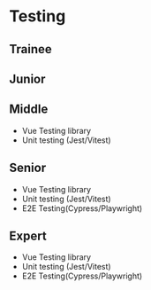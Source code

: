 # Testing
 
## Trainee

## Junior

## Middle

- Vue Testing library
- Unit testing (Jest/Vitest)

## Senior

- Vue Testing library
- Unit testing (Jest/Vitest)
- E2E Testing(Cypress/Playwright)

## Expert

- Vue Testing library
- Unit testing (Jest/Vitest)
- E2E Testing(Cypress/Playwright)
